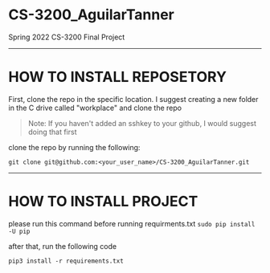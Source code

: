 # CS-3200_AguilarTanner
Spring 2022 CS-3200 Final Project

---
# HOW TO INSTALL REPOSETORY
First, clone the repo in the specific location. I suggest creating a new folder in the C drive called "workplace" and clone the repo
> Note:
> If you haven't added an sshkey to your github, I would suggest doing that first

clone the repo by running the following:

`git clone git@github.com:<your_user_name>/CS-3200_AguilarTanner.git`

---
# HOW TO INSTALL PROJECT
please run this command before running requirments.txt
`sudo pip install -U pip`

after that, run the following code

`pip3 install -r requirements.txt `
